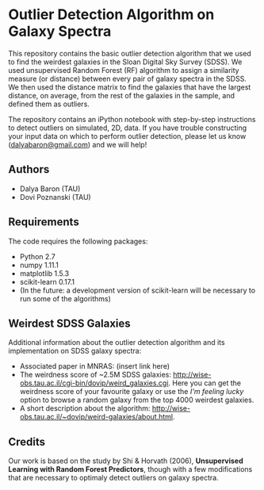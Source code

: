 # Outlier Detection Algorithm on Galaxy Spectra

This repository contains the basic outlier detection algorithm that we used to find the weirdest galaxies in the Sloan Digital Sky Survey (SDSS). 
We used unsupervised Random Forest (RF) algorithm to assign a similarity measure (or distance) between every pair of galaxy spectra in the SDSS. We then used the distance matrix to find the galaxies that have the largest distance, on average, from the rest of the galaxies in the sample, and defined them as outliers.

The repository contains an iPython notebook with step-by-step instructions to detect outliers on simulated, 2D, data. If you have trouble constructing your input data on which to perform outlier detection, please let us know (dalyabaron@gmail.com) and we will help!

## Authors
* Dalya Baron (TAU)
* Dovi Poznanski (TAU)

## Requirements
The code requires the following packages:
* Python 2.7
* numpy 1.11.1
* matplotlib 1.5.3
* scikit-learn 0.17.1
* (In the future: a development version of scikit-learn will be necessary to run some of the algorithms)

## Weirdest SDSS Galaxies
Additional information about the outlier detection algorithm and its implementation on SDSS galaxy spectra:
* Associated paper in MNRAS: (insert link here)
* The weirdness score of ~2.5M SDSS galaxies: http://wise-obs.tau.ac.il/cgi-bin/dovip/weird_galaxies.cgi. Here you can get the weirdness score of your favourite galaxy or use the *I'm feeling lucky* option to browse a random galaxy from the top 4000 weirdest galaxies.
* A short description about the algorithm: http://wise-obs.tau.ac.il/~dovip/weird-galaxies/about.html.

## Credits
Our work is based on the study by Shi & Horvath (2006), **Unsupervised Learning with Random Forest Predictors**, though with a few modifications that are necessary to optimaly detect outliers on galaxy spectra.
